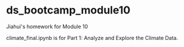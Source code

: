# ds_bootcamp_module10
Jiahui's homework for Module 10

climate_final.ipynb is for Part 1: Analyze and Explore the Climate Data.



